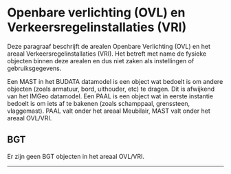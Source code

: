 ﻿# Openbare verlichting (OVL) en Verkeersregelinstallaties (VRI)

Deze paragraaf beschrijft de arealen Openbare Verlichting (OVL) en het areaal Verkeersregelinstallaties (VRI).
Het betreft met name de fysieke objecten binnen deze arealen en dus niet zaken als instellingen of gebruiksgegevens.


Een MAST in het BUDATA datamodel is een object wat bedoelt is om andere objecten (zoals armatuur, bord, uithouder, etc) te dragen. Dit is afwijkend van het IMGeo datamodel.
Een PAAL is een object wat in eerste instantie bedoelt is om iets af te bakenen (zoals schamppaal, grenssteen, vlaggemast). PAAL valt onder het areaal Meubilair, MAST valt onder het areaal OVL/VRI.


## BGT

Er zijn geen BGT objecten in het areaal OVL/VRI.

***


